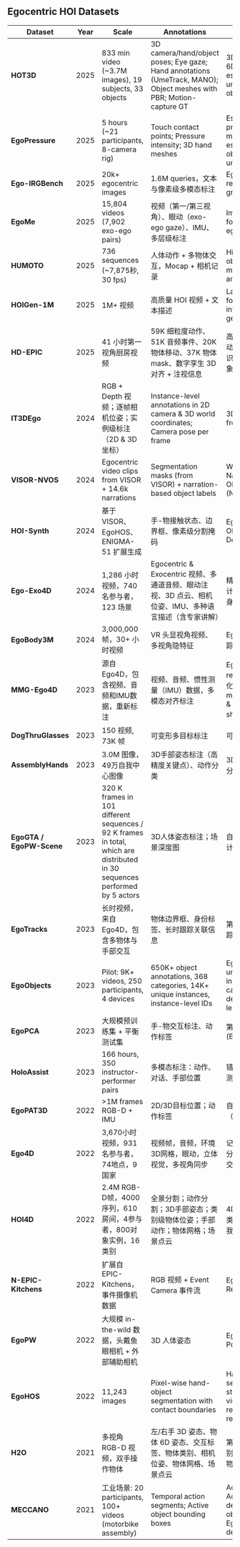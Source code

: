 ## Egocentric HOI Datasets

| Dataset | Year | Scale | Annotations | Tasks | Paper | Project |
|---------|------|-------|-------------|-------|-------|---------|
| **HOT3D** | 2025 | 833 min video (~3.7M images), 19 subjects, 33 objects | 3D camera/hand/object poses; Eye gaze; Hand annotations (UmeTrack, MANO); Object meshes with PBR; Motion-capture GT | 3D hand tracking; 6DoF object pose estimation; 3D lifting of unknown in-hand objects | [Paper](https://arxiv.org/abs/2411.19167) | [Project](https://facebookresearch.github.io/hot3d/) |
| **EgoPressure** | 2025 | 5 hours (~21 participants, 8-camera rig) | Touch contact points; Pressure intensity; 3D hand meshes | Estimating applied pressure; Joint hand mesh and pressure estimation; Hand-object interaction understanding | [Paper](https://arxiv.org/abs/2409.02224) | [Project](https://yiming-zhao.github.io/EgoPressure/) |
| **Ego-IRGBench** | 2025 | 20k+ egocentric images | 1.6M queries，文本与像素级多模态标注 | Egocentric interaction reasoning and pixel grounding | [Paper](https://arxiv.org/abs/2504.01472) | [Project](https://yuggiehk.github.io/annexe/) |
| **EgoMe** | 2025 | 15,804 videos (7,902 exo-ego pairs) | 视频（第一/第三视角）、眼动（exo-ego gaze）、IMU、多层级标注 | Imitation learning: following via egocentric view | [Paper](https://arxiv.org/abs/2501.19061) | [Project](https://huggingface.co/datasets/HeqianQiu/EgoMe) |
| **HUMOTO** | 2025 | 736 sequences (~7,875秒, 30 fps) | 人体动作 + 多物体交互，Mocap + 相机记录 | High-fidelity human-object interaction for motion generation, CV, and robotics | [Paper](https://arxiv.org/abs/2504.10414) | [Project](https://jiaxin-lu.github.io/humoto/) |
| **HOIGen-1M** | 2025 | 1M+ 视频 | 高质量 HOI 视频 + 文本描述 | Large-scale dataset for human-object interaction video generation | [Paper](https://arxiv.org/abs/2503.23715) | [Project](https://liuqi-creat.github.io/HOIGen.github.io) |
| **HD-EPIC** | 2025 | 41 小时第一视角厨房视频 | 59K 细粒度动作、51K 音频事件、20K 物体移动、37K 物体 mask、数字孪生 3D 对齐 + 注视信息 | 高精度多任务评测，包括动作识别、VQA、声音识别、3D 感知和视频对象分割 | [Paper](https://arxiv.org/abs/2502.04144) | [Project](http://hd-epic.github.io/) |
| **IT3DEgo** | 2024 | RGB + Depth 视频；逐帧相机位姿；实例级标注（2D & 3D 坐标） | Instance-level annotations in 2D camera & 3D world coordinates; Camera pose per frame | 3D Instance Tracking from egocentric video | [Paper](https://arxiv.org/abs/2312.04117) | [Project](https://github.com/IT3DEgo/IT3DEgo) |
| **VISOR-NVOS** | 2024 | Egocentric video clips from VISOR + 14.6k narrations | Segmentation masks (from VISOR) + narration-based object labels | Weakly-supervised Narration-based Video Object Segmentation (NVOS) | [Paper](https://openaccess.thecvf.com/content/CVPR2024/papers/Shen_Learning_to_Segment_Referred_Objects_from_Narrated_Egocentric_Videos_CVPR_2024_paper.pdf) | [Project(❌)](https://projectpage.url/) |
| **HOI-Synth** | 2024 | 基于 VISOR、EgoHOS、ENIGMA-51 扩展生成 | 手-物接触状态、边界框、像素级分割掩码 | Egocentric Hand-Object Interaction Detection | [Paper](https://arxiv.org/abs/2312.02672) | [Project](https://fpv-iplab.github.io/HOI-Synth/) |
| **Ego-Exo4D** | 2024 | 1,286 小时视频，740 名参与者，123 场景 | Egocentric & Exocentric 视频、多通道音频、眼动注视、3D 点云、相机位姿、IMU、多种语言描述（含专家讲解） | 精细动作理解、熟练度估计、视角间转换、3D 手/身体姿态预测 | [Paper](https://arxiv.org/abs/2311.18259) | [Project](http://ego-exo4d-data.org/) |
| **EgoBody3M** | 2024 | 3,000,000 帧，30+ 小时视频 | VR 头显视角视频、多视角隐特征 | Egocentric 身体姿态追踪 | [Paper](https://www.ecva.net/papers/eccv_2024/papers_ECCV/papers/10261.pdf) | [Project](https://github.com/facebookresearch/EgoBody3M) |
| **MMG-Ego4D** | 2023 | 源自 Ego4D，包含视频、音频和IMU数据，重新标注 | 视频、音频、惯性测量（IMU）数据，多模态对齐标注 | Egocentric action recognition；多模态泛化（missing modality/generalization & cross-modal zero-shot） | [Paper](https://arxiv.org/abs/2305.07214) | [Project](https://github.com/facebookresearch/MMG_Ego4D) |
| **DogThruGlasses** | 2023 | 150 视频, 73K 帧 | 可变形多目标标注 | 可变形物体多目标跟踪 | [Paper](https://mingzhenhuang.com/projects/detracker.html) | [Project](https://mingzhenhuang.com/projects/detracker.html) |
| **AssemblyHands** | 2023 | 3.0M 图像，49万自我中心图像 | 3D手部姿态标注（高精度关键点）、动作分类 | 3D手部姿态估计、动作分类 | [Paper](https://arxiv.org/abs/2304.12301) | [Project](https://assemblyhands.github.io/) |
| **EgoGTA / EgoPW-Scene** | 2023 | 320 K frames in 101 different sequences / 92 K frames in total, which are distributed in 30 sequences performed by 5 actors | 3D人体姿态标注；场景深度图 | 自我中心3D人体姿态估计；人体-场景交互评测 | [Paper](https://arxiv.org/abs/2212.11684) | [Project](https://people.mpi-inf.mpg.de/~jianwang/projects/sceneego/) |
| **EgoTracks** | 2023 | 长时视频，来自 Ego4D，包含多物体与手部交互 | 物体边界框、身份标签、长时跟踪关联信息 | 第一视角长期视觉物体跟踪 | [Paper](https://arxiv.org/abs/2301.03213) | [Project](https://github.com/EGO4D/episodic-memory/tree/main/EgoTracks) |
| **EgoObjects** | 2023 | Pilot: 9K+ videos, 250 participants, 4 devices | 650K+ object annotations, 368 categories, 14K+ unique instances, instance-level IDs | Egocentric object understanding, instance-level & category-level detection, continual learning detection | [ICCV 2023](https://arxiv.org/abs/2309.08816) | [Project](https://github.com/facebookresearch/EgoObjects) |
| **EgoPCA** | 2023 | 大规模预训练集 + 平衡测试集 | 手-物交互标注、动作标签 | 第一视角手-物交互理解 (Ego-HOI) | [Paper](https://arxiv.org/abs/2309.02423) | [Project](https://mvig-rhos.com/ego_pca) |
| **HoloAssist** | 2023 | 166 hours, 350 instructor-performer pairs | 多模态标注：动作、对话、手部位置 | 错误检测、干预类型预测、手部轨迹预测 | [Paper](https://arxiv.org/abs/2309.17024) | [Project](https://holoassist.github.io/) |
| **EgoPAT3D** | 2022 | >1M frames RGB-D + IMU | 2D/3D目标位置；动作标签 | 自我中心动作目标预测（3D） | [Paper](https://arxiv.org/abs/2203.13116) | [Project](https://ai4ce.github.io/EgoPAT3D/) |
| **Ego4D** | 2022 | 3,670小时视频，931名参与者，74地点，9国家 | 视频帧，音频，环境3D网格，眼动，立体视觉，多视角同步 | 记忆查询；手-物体操作分析；音视频对话；社交交互；动作预测 | [Paper](https://arxiv.org/abs/2110.07058) | [Project](https://ego4d-data.org/) |
| **HOI4D** | 2022 | 2.4M RGB-D帧，4000序列，610房间，4参与者，800对象实例，16类别 | 全景分割；动作分割；3D手部姿态；类别级物体位姿；手部动作；物体网格；场景点云 | 4D动态点云语义分割；类别级物体位姿跟踪；自我中心动作分割 | [Paper](https://arxiv.org/abs/2203.01577) | [Project](https://hoi4d.github.io/) |
| **N-EPIC-Kitchens** | 2022 | 扩展自 EPIC-Kitchens，事件摄像机数据 | RGB 视频 + Event Camera 事件流 | Egocentric Action Recognition | [Paper](https://arxiv.org/abs/2112.03596) | [Project](https://github.com/EgocentricVision/N-EPIC-Kitchens) |
| **EgoPW** | 2022 | 大规模 in-the-wild 数据，头戴鱼眼相机 + 外部辅助相机 | 3D 人体姿态 | Egocentric 3D Human Pose Estimation | [Paper](https://arxiv.org/abs/2201.07929) | [Project](https://opendatalab.com/OpenDataLab/EgoPW) |
| **EgoHOS** | 2022 | 11,243 images | Pixel-wise hand-object segmentation with contact boundaries | Hand-object segmentation, hand state classification, video activity recognition, 3D reconstruction | [Paper](https://arxiv.org/abs/2208.03826) | [Project](https://github.com/owenzlz/EgoHOS) |
| **H2O** | 2021 | 多视角 RGB-D 视频，双手操作物体 | 左/右手 3D 姿态、物体 6D 姿态、交互标签、物体类别、相机位姿、物体网格、场景点云 | 第一视角手-物体交互识别、双手姿态估计、6D 物体姿态估计 | [Paper](https://arxiv.org/abs/2104.11181) | [Project](https://taeinkwon.com/projects/h2o/) |
| **MECCANO** | 2021 | 工业场景: 20 participants, 100+ videos (motorbike assembly) | Temporal action segments; Active object bounding boxes | Action recognition; Active object detection; Active object recognition; Egocentric HOI detection | [Paper](https://arxiv.org/abs/2010.05654) | [Project](https://iplab.dmi.unict.it/MECCANO) |
